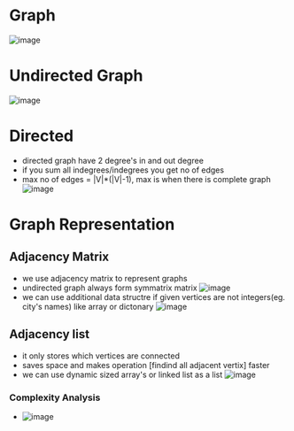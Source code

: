# Graph
![image](https://user-images.githubusercontent.com/69719072/169045813-64c2932d-c84b-4727-99c0-82ece458a502.png)

# Undirected Graph
![image](https://user-images.githubusercontent.com/69719072/169046602-0dda5c1c-1cd1-4f56-9312-20453db81cbd.png)
# Directed
- directed graph have 2 degree's in and out degree
- if you sum all indegrees/indegrees you get no of edges
- max no of edges = |V|\*(|V|-1), max is when there is complete graph
![image](https://user-images.githubusercontent.com/69719072/169046721-121b83ef-2479-4053-814c-6f8a48fa9496.png)

# Graph Representation
## Adjacency Matrix
- we use adjacency matrix to represent graphs
- undirected graph always form symmatrix matrix
![image](https://user-images.githubusercontent.com/69719072/169057720-12041da1-f3cc-44fd-a0d8-cad7c3e85d3c.png)
- we can use additional data structre if given vertices are not integers(eg. city's names) like array or dictonary
![image](https://user-images.githubusercontent.com/69719072/169058753-cfac7fbf-76c1-4388-8ce0-f75a0a8660af.png)
## Adjacency list
- it only stores which vertices are connected
- saves space and makes operation [findind all adjacent vertix] faster
- we can use dynamic sized array's or linked list as a list
![image](https://user-images.githubusercontent.com/69719072/169060145-b90c539e-aa13-4d5b-9bc4-e0d520fb7d0e.png)
### Complexity Analysis
- ![image](https://user-images.githubusercontent.com/69719072/169061965-228a11b2-cb90-41f4-a057-1a8fd3898671.png)

